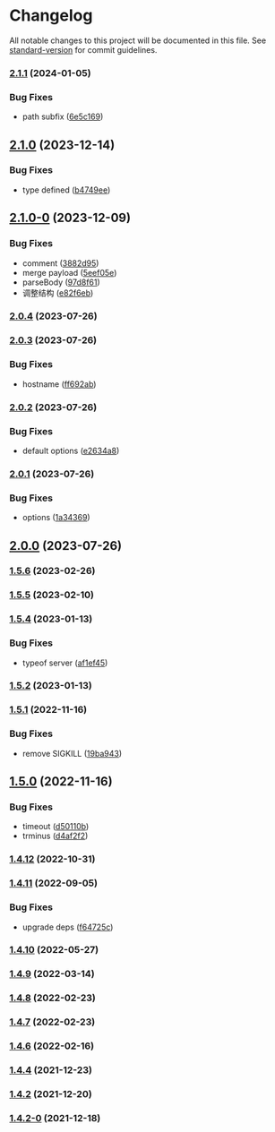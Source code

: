 # Changelog

All notable changes to this project will be documented in this file. See [standard-version](https://github.com/conventional-changelog/standard-version) for commit guidelines.

### [2.1.1](https://github.com/koatty/koatty_serve/compare/v2.1.0...v2.1.1) (2024-01-05)


### Bug Fixes

* path subfix ([6e5c169](https://github.com/koatty/koatty_serve/commit/6e5c1694cf5d0202eb59f84b6998d54af113f582))

## [2.1.0](https://github.com/koatty/koatty_serve/compare/v2.1.0-0...v2.1.0) (2023-12-14)


### Bug Fixes

* type defined ([b4749ee](https://github.com/koatty/koatty_serve/commit/b4749ee00ac9d7eddfad1afe3eec957445cba9ec))

## [2.1.0-0](https://github.com/koatty/koatty_serve/compare/v2.0.4...v2.1.0-0) (2023-12-09)


### Bug Fixes

* comment ([3882d95](https://github.com/koatty/koatty_serve/commit/3882d95b1c544fc676858bfa7155a0f59da68d1f))
* merge payload ([5eef05e](https://github.com/koatty/koatty_serve/commit/5eef05e49b6166b6abb0e7995564e794e7684948))
* parseBody ([97d8f61](https://github.com/koatty/koatty_serve/commit/97d8f61bc11821c3e6ac49fa67acc1582ea21cea))
* 调整结构 ([e82f6eb](https://github.com/koatty/koatty_serve/commit/e82f6ebe06799d40b6e4dd5160c75f080a54473a))

### [2.0.4](https://github.com/koatty/koatty_serve/compare/v2.0.3...v2.0.4) (2023-07-26)

### [2.0.3](https://github.com/koatty/koatty_serve/compare/v2.0.2...v2.0.3) (2023-07-26)


### Bug Fixes

* hostname ([ff692ab](https://github.com/koatty/koatty_serve/commit/ff692ab572fe67370fd00763b2d1353fcbf88187))

### [2.0.2](https://github.com/koatty/koatty_serve/compare/v2.0.1...v2.0.2) (2023-07-26)


### Bug Fixes

* default options ([e2634a8](https://github.com/koatty/koatty_serve/commit/e2634a8372bbdd36d2a8dc145e7357f4713a312b))

### [2.0.1](https://github.com/koatty/koatty_serve/compare/v2.0.0...v2.0.1) (2023-07-26)


### Bug Fixes

* options ([1a34369](https://github.com/koatty/koatty_serve/commit/1a34369b2c72435404639462a446f8f53a793893))

## [2.0.0](https://github.com/koatty/koatty_serve/compare/v1.5.6...v2.0.0) (2023-07-26)

### [1.5.6](https://github.com/koatty/koatty_serve/compare/v1.5.5...v1.5.6) (2023-02-26)

### [1.5.5](https://github.com/koatty/koatty_serve/compare/v1.5.4...v1.5.5) (2023-02-10)

### [1.5.4](https://github.com/koatty/koatty_serve/compare/v1.5.2...v1.5.4) (2023-01-13)


### Bug Fixes

* typeof server ([af1ef45](https://github.com/koatty/koatty_serve/commit/af1ef45d72d94dbd94dd0771f457bb67708f5f72))

### [1.5.2](https://github.com/koatty/koatty_serve/compare/v1.5.1...v1.5.2) (2023-01-13)

### [1.5.1](https://github.com/koatty/koatty_serve/compare/v1.5.0...v1.5.1) (2022-11-16)


### Bug Fixes

* remove SIGKILL ([19ba943](https://github.com/koatty/koatty_serve/commit/19ba943a3727baef8f9d35c16221191499794552))

## [1.5.0](https://github.com/koatty/koatty_serve/compare/v1.4.12...v1.5.0) (2022-11-16)


### Bug Fixes

* timeout ([d50110b](https://github.com/koatty/koatty_serve/commit/d50110badf03f45b49098f096b927e08e62e3192))
* trminus ([d4af2f2](https://github.com/koatty/koatty_serve/commit/d4af2f2a7c9bf5b59c059117c08196c9c15414e3))

### [1.4.12](https://github.com/koatty/koatty_serve/compare/v1.4.11...v1.4.12) (2022-10-31)

### [1.4.11](https://github.com/koatty/koatty_serve/compare/v1.4.10...v1.4.11) (2022-09-05)


### Bug Fixes

* upgrade deps ([f64725c](https://github.com/koatty/koatty_serve/commit/f64725cda043f614ad92a3df0170e24fc94dffee))

### [1.4.10](https://github.com/koatty/koatty_serve/compare/v1.4.9...v1.4.10) (2022-05-27)

### [1.4.9](https://github.com/koatty/koatty_serve/compare/v1.4.8...v1.4.9) (2022-03-14)

### [1.4.8](https://github.com/koatty/koatty_serve/compare/v1.4.7...v1.4.8) (2022-02-23)

### [1.4.7](https://github.com/koatty/koatty_serve/compare/v1.4.6...v1.4.7) (2022-02-23)

### [1.4.6](https://github.com/koatty/koatty_serve/compare/v1.4.4...v1.4.6) (2022-02-16)

### [1.4.4](https://github.com/koatty/koatty_serve/compare/v1.4.2...v1.4.4) (2021-12-23)

### [1.4.2](https://github.com/koatty/koatty_serve/compare/v1.4.2-0...v1.4.2) (2021-12-20)

### [1.4.2-0](https://github.com/koatty/koatty_serve/compare/v1.3.10...v1.4.2-0) (2021-12-18)
